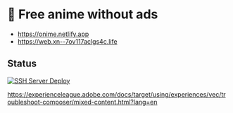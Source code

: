# 🌸 Free anime without ads

- https://onime.netlify.app
- https://web.xn--7ov117aclgs4c.life

## Status

[![SSH Server Deploy](https://github.com/upvorg/upvorg.github.io/actions/workflows/deploy.yml/badge.svg?branch=json-server)](https://github.com/upvorg/upvorg.github.io/actions/workflows/deploy.yml)

https://experienceleague.adobe.com/docs/target/using/experiences/vec/troubleshoot-composer/mixed-content.html?lang=en
